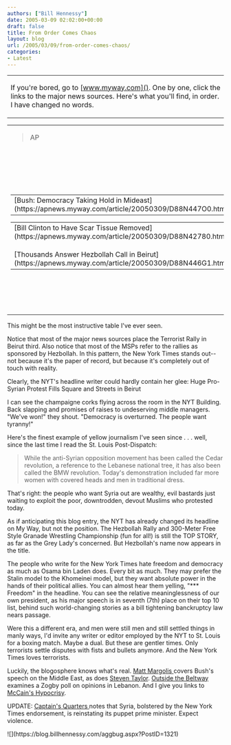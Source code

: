 ```yaml
---
authors: ["Bill Hennessy"]
date: 2005-03-09 02:02:00+00:00
draft: false
title: From Order Comes Chaos
layout: blog
url: /2005/03/09/from-order-comes-chaos/
categories:
- Latest
---
```


<table >
<tr >
<td >

If you're bored, go to [www.myway.com](). One by one, click the links to the major news sources. Here's what you'll find, in order. I have changed no words. </table>


> 
<table >

<tr >

> <td >

> 
> AP
> 
> </td>

> <td >Reuters
> </td>

> <td >NY Times
> </td></tr>
<tr >

> <td >

> 
> 
<table >

<tr >

> <td >[Bush: Democracy Taking Hold in Mideast](https://apnews.myway.com/article/20050309/D88N447O0.html)
> </td></tr></table>
<table >

<tr >

> <td >[Bill Clinton to Have Scar Tissue Removed](https://apnews.myway.com/article/20050309/D88N42780.html)   

> </td></tr>
<tr >

> <td >[Thousands Answer Hezbollah Call in Beirut](https://apnews.myway.com/article/20050309/D88N446G1.html)
> </td></tr></table>
> 
> </td>

> <td >
<table >

<tr >

> <td >[Bush Demands Syria Out of Lebanon by May](https://reuters.myway.com/article/20050308/2005-03-08T232100Z_01_N08194802_RTRIDST_0_NEWS-BUSH-DC.html)  

> </td></tr></table>
<table >

<tr >

> <td >[Bill Clinton to Have Follow-Up Surgery](https://reuters.myway.com/article/20050308/2005-03-08T195904Z_01_N08168459_RTRIDST_0_NEWS-PEOPLE-CLINTON-DC.html)  

> </td></tr></table>[Boosted by Huge Rally, Lebanon's Lahoud Meets MPs](https://reuters.myway.com/article/20050308/2005-03-08T230909Z_01_L08377200_RTRIDST_0_NEWS-LEBANON-DC.html)
> </td>

> <td >
<table >

<tr >

> <td >[Huge Pro-Syrian Protest Fills Square and Streets in Beirut](https://www.nytimes.com/2005/03/08/international/middleeast/08cnd-beirut.html?ex=1110949200&en=baf2eff2ec3e2f4a&ei=5065&partner=MYWAY)
> </td></tr></table>

> 
> [Bill Tightening Bankruptcy Law Nears Senate Passage](https://www.nytimes.com/2005/03/08/politics/08cnd-bankrupt.html?ex=1110949200&en=9a273a072932f651&ei=5065&partner=MYWAY)  
[.](https://www.nytimes.com/2005/03/08/international/europe/08cnd-chechnya.html?ex=1110949200&en=2b2f5290b73089f5&ei=5065&partner=MYWAY) . .  
[Bush Vows to Hold Course on Promoting Democracy](https://www.nytimes.com/2005/03/08/international/middleeast/08cnd-prex.html?ex=1110949200&en=e244e59baab029bc&ei=5065&partner=MYWAY)
> 
> </td></tr></table>




This might be the most instructive table I've ever seen. 




Notice that most of the major news sources place the Terrorist Rally in Beirut third. Also notice that most of the MSPs refer to the rallies as sponsored by Hezbollah. In this pattern, the New York Times stands out--not because it's the paper of record, but because it's completely out of touch with reality.




Clearly, the NYT's headline writer could hardly contain her glee: Huge Pro-Syrian Protest Fills Square and Streets in Beirut




I can see the champaigne corks flying across the room in the NYT Building. Back slapping and promises of raises to undeserving middle managers. "We've won!" they shout. "Democracy is overturned. The people want tyranny!" 




Here's the finest example of yellow journalism I've seen since . . . well, since the last time I read the St. Louis Post-Dispatch:




> 

> 
> While the anti-Syrian opposition movement has been called the Cedar revolution, a reference to the Lebanese national tree, it has also been called the BMW revolution. Today's demonstration included far more women with covered heads and men in traditional dress.
> 
> 




That's right: the people who want Syria out are wealthy, evil bastards just waiting to exploit the poor, downtrodden, devout Muslims who protested today.




As if anticipating this blog entry, the NYT has already changed its headline on My Way, but not the position. The Hezbollah Rally and 300-Meter Free Style Granade Wrestling Championship (fun for all!) is still the TOP STORY, as far as the Grey Lady's concerned. But Hezbollah's name now appears in the title.




The people who write for the New York Times hate freedom and democracy as much as Osama bin Laden does. Every bit as much. They may prefer the Stalin model to the Khomeinei model, but they want absolute power in the hands of their political allies. You can almost hear them yelling, "*** Freedom" in the headline. You can see the relative meaninglessness of our own president, as his major speech is in seventh (7th) place on their top 10 list, behind such world-changing stories as a bill tightening banckruptcy law nears passage.




Were this a different era, and men were still men and still settled things in manly ways, I'd invite any writer or editor employed by the NYT to St. Louis for a boxing match. Maybe a dual. But these are gentler times. Only terrorists settle disputes with fists and bullets anymore. And the New York Times loves terrorists.




Luckily, the blogosphere knows what's real. [Matt Margolis ](https://www.blogsforbush.com/mt/archives/003905.html)covers Bush's speech on the Middle East, as does [Steven Taylor](https://www.poliblogger.com/index.php?p=6419). [Outside the Beltway ](https://www.outsidethebeltway.com/archives/9533)examines a Zogby poll on opinions in Lebanon. And I give you links to [McCain's Hypocrisy](https://blog.billhennessy.com/blogs/hennessys_view/archive/2005/03/07/1318.aspx).




UPDATE: [ Captain's Quarters ](https://www.captainsquartersblog.com/mt/archives/004019.php)notes that Syria, bolstered by the New York Times endorsement, is reinstating its puppet prime minister. Expect violence.

</td></tr></table>![](https://blog.billhennessy.com/aggbug.aspx?PostID=1321)

